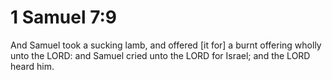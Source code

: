 # 1 Samuel 7:9

And Samuel took a sucking lamb, and offered [it for] a burnt offering wholly unto the LORD: and Samuel cried unto the LORD for Israel; and the LORD heard him.